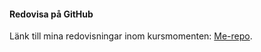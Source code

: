 #### Redovisa på GitHub

Länk till mina redovisningar inom kursmomenten: [Me-repo](https://github.com/Deel18/designv2/blob/v1.0.0/content/index.md).
